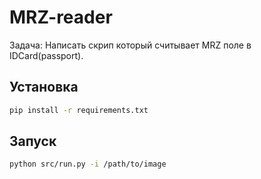 # MRZ-reader
Задача: Написать скрип который считывает MRZ поле в IDCard(passport). 

## Установка
```bash
pip install -r requirements.txt
```

## Запуск 
```bash
python src/run.py -i /path/to/image
```